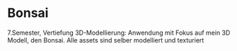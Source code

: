 # Bonsai
7.Semester, Vertiefung 3D-Modellierung:
Anwendung mit Fokus auf mein 3D Modell, den Bonsai. 
Alle assets sind selber modelliert und texturiert
